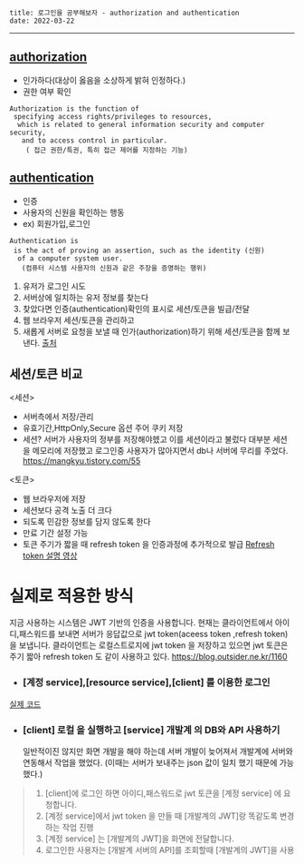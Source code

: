 ```
title: 로그인을 공부해보자 - authorization and authentication
date: 2022-03-22
```
---

## [authorization](https://en.wikipedia.org/wiki/Authorization) 
* 인가하다(대상이 옳음을 소상하게 밝혀 인정하다.)
* 권한 여부 확인

```
Authorization is the function of
 specifying access rights/privileges to resources,
  which is related to general information security and computer security,
   and to access control in particular.
    ( 접근 권한/특권, 특히 접근 제어를 지정하는 기능)
```

## [authentication](https://en.wikipedia.org/wiki/Authentication) 
* 인증
* 사용자의 신원을 확인하는 행동
* ex) 회원가입,로그인
```
Authentication is 
 is the act of proving an assertion, such as the identity (신원)
  of a computer system user.
   (컴퓨터 시스템 사용자의 신원과 같은 주장을 증명하는 행위)
```

1. 유저가 로그인 시도
2. 서버상에 일치하는 유저 정보를 찾는다
3. 찾았다면 인증(authentication)확인의 표시로 세션/토큰을 빌급/전달 
4. 웹 브라우저 세션/토큰을 관리하고
5. 새롭게 서버로 요청을 보낼 때 인가(authorization)하기 위해 세션/토큰을 함께 보낸다.
[출처](https://fierycoding.tistory.com/69)
   
## 세션/토큰 비교

<세션>
* 서버측에서 저장/관리
* 유효기간,HttpOnly,Secure 옵션 주어 쿠키 저장
* 세션?
  서버가 사용자의 정부를 저장해야헸고 이를 세션이라고 불렀다
  대부분 세션을 메모리에 저장했고 로그인중 사용자가 많아지면서 db나 서버에 무리를 주었다.
  https://mangkyu.tistory.com/55

<토큰>
* 웹 브라우저에 저장
* 세션보다 공격 노출 더 크다
* 되도록 민감한 정보를 담지 않도록 한다
* 만료 기간 설정 가능 
* 토큰 주기가 짧을 때 refresh token 을 인증과정에 추가적으로 발급
  [Refresh token 설명 영상](https://opentutorials.org/course/3405/22010)

# 실제로 적용한 방식

지금 사용하는 시스템은 JWT 기반의 인증을 사용합니다.
현재는 클라이언트에서 아이디,패스워드를 보내면 서버가 응답값으로 jwt token(aceess token ,refresh token) 을 보냅니다.
클라이언트는 로컬스트로지에 jwt token 을 저장하고 있으면
jwt 토큰은 주기 짧아 refresh token 도 같이 사용하고 있다.
https://blog.outsider.ne.kr/1160

* ### [계정 service],[resource service],[client] 를 이용한 로그인
[실제 코드](2022-02-15-login-jwtTokenCreate.mdx)

* ### [client] 로컬 을 실행하고 [service] 개발계 의 DB와 API 사용하기
    일반적이진 않지만 화면 개발을 해야 하는데 서버 개발이 늦어져서 개발계에 서버와 연동해서 작업을 했었다.
    (이때는 서버가 보내주는 json 값이 일치 했기 때문에 가능했다.)

> 1. [client]에 로그인 하면 아이디,패스워드로 jwt 토큰을 [계정 service] 에 요청합니다.
> 2. [계정 service]에서 jwt token 을 만들 때 [개발계의 JWT]랑 똑같도록 변경하는 작업 진행
> 3. [계정 service] 는 [개발계의 JWT]을 화면에 전달합니다.
> 4. 로그인한 사용자는 [개발계 서버의 API]를 조회할때 [개발계의 JWT]을 사용



